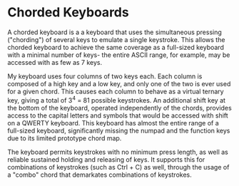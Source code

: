 # Chorded Keyboards

A chorded keyboard is a a keyboard that uses the simultaneous pressing ("chording") of several keys to emulate a single keystroke. This allows the chorded keyboard to achieve the same coverage as a full-sized keyboard with a minimal number of keys- the entire ASCII range, for example, may be accessed with as few as 7 keys.

My keyboard uses four columns of two keys each. Each column is composed of a high key and a low key, and only one of the two is ever used for a given chord. This causes each column to behave as a virtual ternary key, giving a total of  3<sup>4</sup> = 81 possible keystrokes. An additional shift key at the bottom of the keyboard, operated independently of the chords, provides access to the capital letters and symbols that would be accessed with shift on a QWERTY keyboard. This keyboard has almost the entire range of a full-sized keyboard, significantly missing the numpad and the function keys due to its limited prototype chord map.

The keyboard permits keystrokes with no minimum press length, as well as reliable sustained holding and releasing of keys. It supports this for combinations of keystrokes (such as Ctrl + C) as well, through the usage of a "combo" chord that demarkates combinations of keystrokes.
